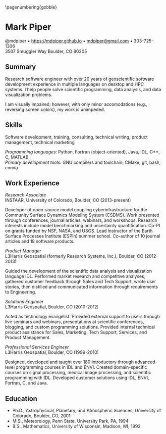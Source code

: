 <!-- A one-page resume -->

\pagenumbering{gobble}

# Mark Piper

@mdpiper &bull;
https://mdpiper.github.io &bull;
mdpiper@gmail.com &bull;
303-725-1306  
3507 Smuggler Way Boulder, CO 80305


## Summary

Research software engineer
with over 20 years of geoscientific software development experience
in multiple languages on desktop and HPC systems.
I help people solve
scientific programming, data analysis, and data visualization problems.

I am visually impaired;
however, with only minor accomodations (e.g., reversing screen colors),
my work is unimpeded.
<!-- I'm a master of keybindings. -->


## Skills

Software development, training, consulting, technical writing,
product management, technical marketing

>
_Programming languages:_ Python, Fortran (object-oriented), Java, IDL, C++, C, MATLAB  
_Primary development tools:_ GNU compilers and toolchain, CMake, git, bash, conda


## Work Experience

*Research Associate*  
INSTAAR, University of Colorado, Boulder, CO (2013-present)

>
Developer of open-source model coupling cyberinfrastructure
for the Community Surface Dynamics Modeling System (CSDMS).
Work presented through conferences, journal articles, webinars, and workshops.
Research interests include model benchmarking
and uncertainty quantification.
Co-PI on grants funded by NSF, NASA, and USGS.
Lead instructor of the Earth Surface Processes Institute (ESPIn) summer school.
Co-author of 10 journal articles and 18 software products.

*Product Manager*  
L3Harris Geospatial (formerly Research Systems, Inc.),
Boulder, CO (2012-2013)

>
Guided the development of the 
scientific data analysis and visualization language IDL.
Performed market research and competitive analyses,
gathered customer feedback through Sales and Tech Support,
wrote user stories,
then distilled and communicated information through requirements to Engineering.

*Solutions Engineer*  
L3Harris Geospatial, Boulder, CO (2010-2012)

>
Acted as technology evangelist.
Provided external support to users through
live seminars and webinars,
presentations at scientific conferences,
blogging, and custom programming solutions.
Provided internal technical product assistance
for Sales, Marketing, Tech Support, Services, and Product Management.

*Professional Services Engineer*  
L3Harris Geospatial, Boulder, CO (1999-2010)

>
Designed, developed and taught over 180
introductory through advanced-level programming courses in IDL and ENVI.
Created domain-specific courses on signal processing,
medical image processing, and scientific programming with IDL.
Developed customer solutions using
IDL, ENVI, Fortran, C, and Java.


## Education

* Ph.D., Astrophysical, Planetary, and Atmospheric Sciences,
  University of Colorado, Boulder, CO, 2001
* M.S., Meteorology, Penn State, University Park, PA, 1994
* B.S., Mathematics, University of Wisconsin, Madison, WI, 1992
